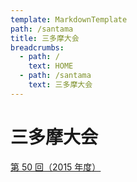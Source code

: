 ```yaml
---
template: MarkdownTemplate
path: /santama
title: 三多摩大会
breadcrumbs:
  - path: /
    text: HOME
  - path: /santama
    text: 三多摩大会
---
```


# 三多摩大会

[第 50 回（2015 年度）](/santama/2015)
